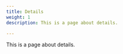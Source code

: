 ```yaml
---
title: Details
weight: 1
description: This is a page about details.

---
```


This is a page about details.